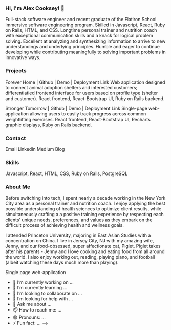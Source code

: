 ### Hi, I'm Alex Cooksey! 👋

Full-stack software engineer and recent graduate of the Flatiron School immersive software engineering program. Skilled in Javascript, React, Ruby on Rails, HTML, and CSS. Longtime personal trainer and nutrition coach with exceptional communication skills and a knack for logical problem solving. Excellent at analyzing and synthesizing information to arrive to new understandings and underlying principles. Humble and eager to continue developing while contributing meaningfully to solving important problems in innovative ways.

### Projects
Forever Home | Github | Demo | Deployment Link
Web application designed to connect animal adoption shelters and interested customers; differentiatied frontend interface for users based on profile type (shelter and customer). React frontend, React-Bootstrap UI, Ruby on Rails backend.  

Stronger Tomorrow | Github | Demo | Deployment Link
Single-page web-application allowing users to easily track progress across common weightlifting exercises. React frontend, React-Bootstrap UI, Recharts graphic displays, Ruby on Rails backend. 

### Contact
Email
Linkedin
Medium Blog

### Skills
Javascript, React, HTML, CSS, Ruby on Rails, PostgreSQL

### About Me
Before switching into tech, I spent nearly a decade working in the New York City area as a personal trainer and nutrition coach. I enjoy applying the best possible understanding of health sciences to optimize client results, while simultaneously crafting a a positive training experience by respecting each clients' unique needs, preferences, and values as they embark on the difficult process of achieving health and wellness goals. 

I attended Princeton University, majoring in East Asian Studies with a concentration on China. I live in Jersey City, NJ with my amazing wife, Jenny, and our food-obsessed, super affectionate cat,  Piglet. Piglet takes after his parents - Jenny and I love cooking and eating food from all around the world. I also enjoy working out, reading, playing piano, and football (albeit watching these days much more than playing). 


Single page web-application 
- 🔭 I’m currently working on ...
- 🌱 I’m currently learning ...
- 👯 I’m looking to collaborate on ...
- 🤔 I’m looking for help with ...
- 💬 Ask me about ...
- 📫 How to reach me: ...
- 😄 Pronouns: ...
- ⚡ Fun fact: ...
-->
